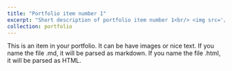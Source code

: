 ```yaml
---
title: "Portfolio item number 1"
excerpt: "Short description of portfolio item number 1<br/> <img src='/images/IMG_9974-768x576.jpg'  'height = 180' 'width = 180'/>"
collection: portfolio
---
```


This is an item in your portfolio. It can be have images or nice text. If you name the file .md, it will be parsed as markdown. If you name the file .html, it will be parsed as HTML. 
